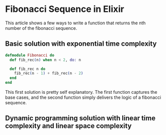 # Fibonacci Sequence in Elixir

This article shows a few ways to write a function that returns the nth number of the fibonacci sequence.

## Basic solution with exponential time complexity

```elixir
defmodule Fibonacci do
  def fib_rec(n) when n < 2, do: n

  def fib_rec n do
    fib_rec(n - 1) + fib_rec(n - 2)
  end
end
```

This first solution is pretty self explanatory. The first function captures the base cases, and the second function simply delivers the logic of a fibonacci sequence.

## Dynamic programming solution with linear time complexity and linear space complexity
